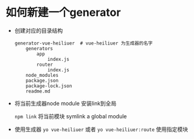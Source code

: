 # 如何新建一个generator

- 创建对应的目录结构

    ```text
    generator-vue-heiliuer  # vue-heiliuer 为生成器的名字
        generators
            app
                index.js
            router
                index.js
        node_modules
        package.json
        package-lock.json
        readme.md
    ```
    
- 将当前生成器node module 安装link到全局 

    `npm link` 将当前模块 symlink a global module

- 使用生成器 `yo vue-heiliuer`  或者 `yo vue-heiliuer:route` 使用指定模块